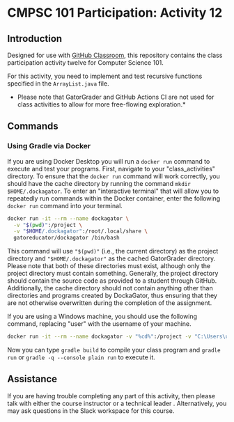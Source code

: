 # CMPSC 101 Participation: Activity 12

## Introduction

Designed for use with [GitHub Classroom](https://classroom.github.com/), this
repository contains the class participation  activity twelve for Computer Science 101.

For this activity, you need to implement and test recursive functions specified in the `ArrayList.java` file.

* Please note that GatorGrader and GitHub Actions CI are not used for class activities to allow for more free-flowing exploration.*

## Commands

### Using Gradle via Docker

If you are using Docker Desktop you will run a `docker run` command to execute and test your programs.
First, navigate to your "class_activities" directory.
To ensure that the `docker run` command will work correctly, you
should have the cache directory by running the command `mkdir
$HOME/.dockagator`.
To enter an "interactive terminal" that will
allow you to repeatedly run commands within the Docker container, enter the following
`docker run` command into your terminal.

```bash
docker run -it --rm --name dockagator \
  -v "$(pwd)":/project \
  -v "$HOME/.dockagator":/root/.local/share \
  gatoreducator/dockagator /bin/bash
```

This command will use `"$(pwd)"` (i.e., the current directory) as
the project directory and `"$HOME/.dockagator"` as the cached GatorGrader
directory. Please note that both of these directories must exist, although only
the project directory must contain something. Generally, the project directory
should contain the source code as
provided to a student through GitHub. Additionally, the cache directory should
not contain anything other than directories and programs created by DockaGator,
thus ensuring that they are not otherwise overwritten during the completion of
the assignment.

If you are using a Windows machine, you should use the following command, replacing "user" with
the username of your machine.

```bash
docker run -it --rm --name dockagator -v "%cd%":/project -v "C:\Users\user/.dockagator":/root/.local/share gatoreducator/dockagator /bin/bash
```

Now you can type `gradle build` to compile your class program and `gradle run` or `gradle -q --console plain run` to execute it.


## Assistance

If you are having trouble completing any part of this activity, then please talk
with either the course instructor or a technical leader . Alternatively, you may ask questions in the Slack workspace for this
course. 